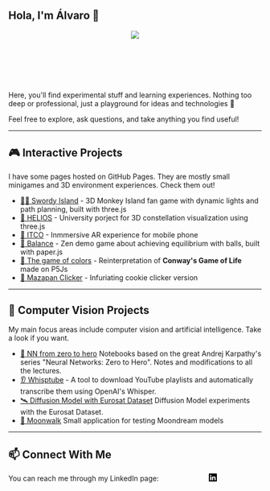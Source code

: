 ## Hola, I'm Álvaro 🤙
<div id="header" align="center" style="margin-bottom: 100px;">
  <img src="https://www.irishnews.com/resizer/v2/YEBSIB4U7RLSTPXZ5CJBMFHSOE.jpg?auth=a9ccc4f21a0dd923e34558d59e5a14e072a3ef948c12817533f61ae85cc24a89&width=800&height=600" width="300"/>
</div>


Here, you'll find experimental stuff and learning experiences. Nothing too deep or professional, just a playground for ideas and technologies 🛝

Feel free to explore, ask questions, and take anything you find useful!



---
## 🎮 Interactive Projects

I have some pages hosted on GitHub Pages. They are mostly small minigames and 3D environment experiences. Check them out!

* [🏴‍☠️ Swordy Island](https://alvarofergar.github.io/swordy-island) - 3D Monkey Island fan game with dynamic lights and path planning, built with three.js
* [🌌 HELIOS](https://alvarofergar.github.io/HELIOS/) - University porject for 3D constellation visualization using three.js
* [🎪 ITCO](https://alvarofergar.github.io/ITCO/) - Inmmersive AR experience for mobile phone
* [🔲 Balance](https://alvarofergar.github.io/Balance/) - Zen demo game about achieving equilibrium with balls, built with paper.js
* [🎨 The game of colors](https://alvarofergar.github.io/El-juego-de-la-vida-P5Js/) - Reinterpretation of **Conway's Game of Life** made on P5Js
* [🥖 Mazapan Clicker](https://alvarofergar.github.io/mazapanclicker/) - Infuriating cookie clicker version

---
## 👀 Computer Vision Projects

My main focus areas include computer vision and artificial intelligence. Take a look if you want.

* [🦸 NN from zero to hero](https://github.com/AlvaroFerGar/nn_zero2hero) Notebooks based on the great Andrej Karpathy's series "Neural Networks: Zero to Hero". Notes and modifications to all the lectures.
* [👂 Whisptube](https://github.com/AlvaroFerGar/whisptube) - A tool to download YouTube playlists and automatically transcribe them using OpenAI's Whisper.
* [🛰️ Diffusion Model with Eurosat Dataset](https://github.com/AlvaroFerGar/diffusionmodels_note) Diffusion Model experiments with the Eurosat Dataset.
* [🚶 Moonwalk](https://github.com/AlvaroFerGar/moonwalk) Small application for testing Moondream models

---

## 📫 Connect With Me

<div id="contact" style="display: flex; align-items: center; gap: 100px;">
  <span>You can reach me through my LinkedIn page:  </span>
  <a href="https://www.linkedin.com/in/alvarofdezg/">
    <img src="https://github.com/CLorant/readme-social-icons/blob/main/large/dark/linkedin.svg" alt="LinkedIn Badge" height="16"/>
  </a>
</div>
